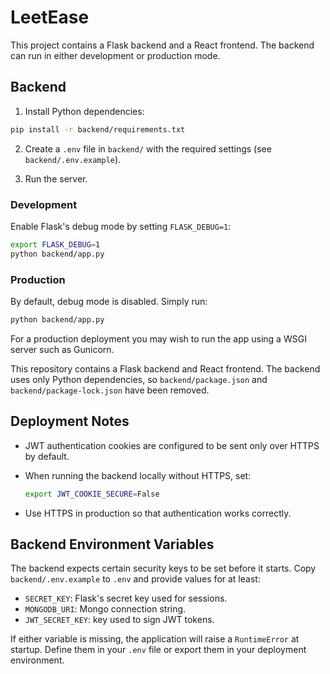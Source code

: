 # LeetEase


This project contains a Flask backend and a React frontend. The backend can run in either development or production mode.

## Backend

1. Install Python dependencies:

```bash
pip install -r backend/requirements.txt
```

2. Create a `.env` file in `backend/` with the required settings (see `backend/.env.example`).

3. Run the server.

### Development

Enable Flask's debug mode by setting `FLASK_DEBUG=1`:

```bash
export FLASK_DEBUG=1
python backend/app.py
```

### Production

By default, debug mode is disabled. Simply run:

```bash
python backend/app.py
```

For a production deployment you may wish to run the app using a WSGI server such as Gunicorn.

This repository contains a Flask backend and React frontend. The backend uses only
Python dependencies, so `backend/package.json` and `backend/package-lock.json`
have been removed.

## Deployment Notes

- JWT authentication cookies are configured to be sent only over HTTPS by default.
- When running the backend locally without HTTPS, set:

  ```bash
  export JWT_COOKIE_SECURE=False
  ```

- Use HTTPS in production so that authentication works correctly.


## Backend Environment Variables

The backend expects certain security keys to be set before it starts. Copy
`backend/.env.example` to `.env` and provide values for at least:

- `SECRET_KEY`: Flask's secret key used for sessions.
- `MONGODB_URI`: Mongo connection string.
- `JWT_SECRET_KEY`: key used to sign JWT tokens.

If either variable is missing, the application will raise a `RuntimeError` at startup.
Define them in your `.env` file or export them in your deployment environment.


